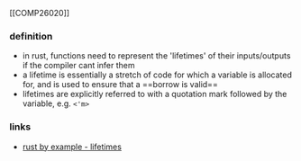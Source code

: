 [[COMP26020]]

### definition
- in rust, functions need to represent the 'lifetimes' of their inputs/outputs if the compiler cant infer them
- a lifetime is essentially a stretch of code for which a variable is allocated for, and is used to ensure that a ==borrow is valid==
- lifetimes are explicitly referred to with a quotation mark followed by the variable, e.g. `<'m>`

### links 
- [rust by example - lifetimes](https://doc.rust-lang.org/rust-by-example/scope/lifetime.html)